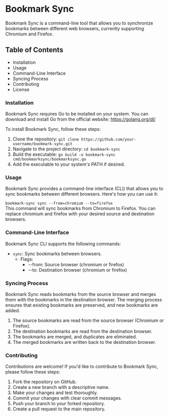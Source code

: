 # Bookmark Sync
Bookmark Sync is a command-line tool that allows you to synchronize bookmarks between different web browsers, currently supporting Chromium and Firefox.

## Table of Contents
- Installation
- Usage
- Command-Line Interface
- Syncing Process
- Contributing
- License 

### Installation
Bookmark Sync requires Go to be installed on your system. You can download and install Go from the official website: https://golang.org/dl/

To install Bookmark Sync, follow these steps:

1. Clone the repository:
`git clone https://github.com/your-username/bookmark-sync.git`
2. Navigate to the project directory:
`cd bookmark-sync`
3. Build the executable:
`go build -o bookmark-sync cmd/bookmarksync/bookmarksync.go`
4. Add the executable to your system's PATH if desired.

### Usage
Bookmark Sync provides a command-line interface (CLI) that allows you to sync bookmarks between different browsers. Here's how you can use it:


`bookmark-sync sync --from=chromium --to=firefox`   
This command will sync bookmarks from Chromium to Firefox. You can replace chromium and firefox with your desired source and destination browsers.

### Command-Line Interface
Bookmark Sync CLI supports the following commands:

- `sync`: Sync bookmarks between browsers.
  - Flags:
    - --from: Source browser (chromium or firefox)
    - --to: Destination browser (chromium or firefox)
    
  
### Syncing Process
Bookmark Sync reads bookmarks from the source browser and merges them with the bookmarks in the destination browser. The merging process ensures that existing bookmarks are preserved, and new bookmarks are added.   
1. The source bookmarks are read from the source browser (Chromium or Firefox).
2. The destination bookmarks are read from the destination browser.
3. The bookmarks are merged, and duplicates are eliminated.
4. The merged bookmarks are written back to the destination browser.

### Contributing
Contributions are welcome! If you'd like to contribute to Bookmark Sync, please follow these steps:

1. Fork the repository on GitHub.
2. Create a new branch with a descriptive name.
3. Make your changes and test thoroughly.
4. Commit your changes with clear commit messages.
5. Push your branch to your forked repository.
6. Create a pull request to the main repository.